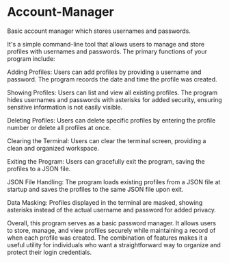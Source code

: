 # Account-Manager
Basic account manager which stores usernames and passwords.



It's a simple command-line tool that allows users to manage and store profiles with usernames and passwords. The primary functions of your program include:

Adding Profiles: Users can add profiles by providing a username and password. The program records the date and time the profile was created.

Showing Profiles: Users can list and view all existing profiles. The program hides usernames and passwords with asterisks for added security, ensuring sensitive information is not easily visible.

Deleting Profiles: Users can delete specific profiles by entering the profile number or delete all profiles at once.

Clearing the Terminal: Users can clear the terminal screen, providing a clean and organized workspace.

Exiting the Program: Users can gracefully exit the program, saving the profiles to a JSON file.

JSON File Handling: The program loads existing profiles from a JSON file at startup and saves the profiles to the same JSON file upon exit.

Data Masking: Profiles displayed in the terminal are masked, showing asterisks instead of the actual username and password for added privacy.

Overall, this program serves as a basic password manager. It allows users to store, manage, and view profiles securely while maintaining a record of when each profile was created. The combination of features makes it a useful utility for individuals who want a straightforward way to organize and protect their login credentials.

